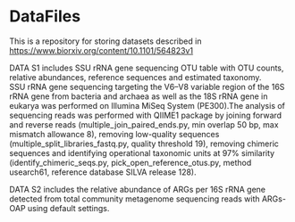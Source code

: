 # DataFiles
This is a repository for storing datasets described in https://www.biorxiv.org/content/10.1101/564823v1

DATA S1 includes SSU rRNA gene sequencing OTU table with OTU counts, relative abundances, reference sequences and estimated taxonomy.				
SSU rRNA gene sequencing targeting the V6–V8 variable region of the 16S rRNA gene from bacteria and archaea as well as the 18S rRNA gene in eukarya was performed on Illumina MiSeq System (PE300).The analysis of sequencing reads was performed with QIIME1 package by joining forward and reverse reads (multiple_join_paired_ends.py, min overlap 50 bp, max mismatch allowance 8), removing low-quality sequences (multiple_split_libraries_fastq.py, quality threshold 19), removing chimeric sequences and identifying operational taxonomic units at 97% similarity (identify_chimeric_seqs.py, pick_open_reference_otus.py, method usearch61, reference database SILVA release 128). 						

DATA S2 includes the relative abundance of ARGs per 16S rRNA gene detected from total community metagenome sequencing reads with ARGs-OAP using default settings.								
